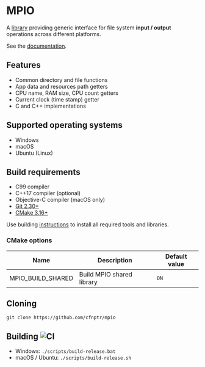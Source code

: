 # MPIO

A [library](https://github.com/cfnptr/mpio) providing generic interface for file system **input / output** operations across different platforms.

See the [documentation](https://cfnptr.github.io/mpio).

## Features

* Common directory and file functions
* App data and resources path getters
* CPU name, RAM size, CPU count getters
* Current clock (time stamp) getter
* C and C++ implementations

## Supported operating systems

* Windows
* macOS
* Ubuntu (Linux)

## Build requirements

* C99 compiler
* C++17 compiler (optional)
* Objective-C compiler (macOS only)
* [Git 2.30+](https://git-scm.com/)
* [CMake 3.16+](https://cmake.org/)

Use building [instructions](BUILDING.md) to install all required tools and libraries.

### CMake options

| Name              | Description               | Default value |
|-------------------|---------------------------|---------------|
| MPIO_BUILD_SHARED | Build MPIO shared library | `ON`          |

## Cloning

```
git clone https://github.com/cfnptr/mpio
```

## Building ![CI](https://github.com/cfnptr/mpio/actions/workflows/cmake.yml/badge.svg)

* Windows: ```./scripts/build-release.bat```
* macOS / Ubuntu: ```./scripts/build-release.sh```